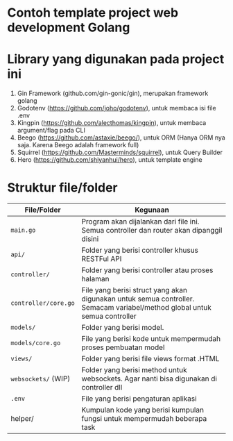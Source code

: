 # Contoh template project web development Golang
# Library yang digunakan pada project ini
1. Gin Framework (github.com/gin-gonic/gin), merupakan framework golang
1. Godotenv (https://github.com/joho/godotenv), untuk membaca isi file .env
1. Kingpin (https://github.com/alecthomas/kingpin), untuk membaca argument/flag pada CLI
1. Beego (https://github.com/astaxie/beego/), untuk ORM (Hanya ORM nya saja. Karena Beego adalah framework full)
1. Squirrel (https://github.com/Masterminds/squirrel), untuk Query Builder 
1. Hero (https://github.com/shiyanhui/hero), untuk template engine

# Struktur file/folder
| File/Folder | Kegunaan |
| ------ | ------ |
| `main.go` | Program akan dijalankan dari file ini. Semua controller dan router akan dipanggil disini |
| `api/` | Folder yang berisi controller khusus RESTFul API |
| `controller/` | Folder yang berisi controller atau proses halaman |
| `controller/core.go` | File yang berisi struct yang akan digunakan untuk semua controller. Semacam variabel/method global untuk semua controller |
| `models/` | Folder yang berisi model. |
| `models/core.go` | File yang berisi kode untuk mempermudah proses pembuatan model |
| `views/` | Folder yang berisi file views format .HTML |
| `websockets/` (WIP) | Folder yang berisi method untuk websockets. Agar nanti bisa digunakan di controller dll |
| `.env` | File yang berisi pengaturan aplikasi |
| helper/ | Kumpulan kode yang berisi kumpulan fungsi untuk mempermudah beberapa task |
